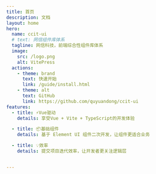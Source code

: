 ```yaml
---
title: 首页
description: 文档
layout: home
hero:
  name: ccit-ui
  # text: 网信组件库体系
  tagline: 网信科技，前端综合性组件库体系
  image:
    src: /logo.png
    alt: VitePress
  actions:
    - theme: brand
      text: 快速开始
      link: /guide/install.html
    - theme: alt
      text: GitHub
      link: https://github.com/quyuandong/ccit-ui
features:
  - title: ⚡️Vue驱动
    details: 享受Vue + Vite + TypeScript的开发体验

  - title: 📦基础组件
    details: 基于 Element UI 组件二次开发，让组件更适合业务

  - title: 💡效率
    details: 提交项目迭代效率，让开发者更关注逻辑层


---
```


